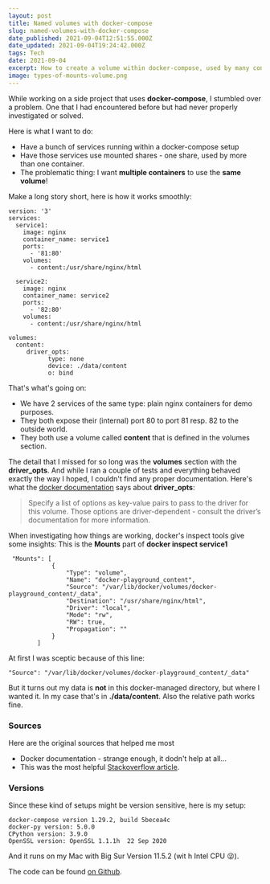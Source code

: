 ```yaml
---
layout: post
title: Named volumes with docker-compose
slug: named-volumes-with-docker-compose
date_published: 2021-09-04T12:51:55.000Z
date_updated: 2021-09-04T19:24:42.000Z
tags: Tech
date: 2021-09-04
excerpt: How to create a volume within docker-compose, used by many containers and within a specific location on the host.
image: types-of-mounts-volume.png
---
```


While working on a side project that uses **docker-compose**, I stumbled over a problem. One that I had encountered before but had never properly investigated or solved.

Here is what I want to do:

- Have a bunch of services running within a docker-compose setup
- Have those services use mounted shares - one share, used by more than one container.
- The problematic thing: I want **multiple containers** to use the **same volume**!

Make a long story short, here is how it works smoothly:

    version: '3'
    services:
      service1:
        image: nginx
        container_name: service1
        ports:
          - '81:80'
        volumes:
          - content:/usr/share/nginx/html

      service2:
        image: nginx
        container_name: service2
        ports:
          - '82:80'
        volumes:
          - content:/usr/share/nginx/html

    volumes:
      content:
         driver_opts:
               type: none
               device: ./data/content
               o: bind

That's what's going on:

- We have 2 services of the same type: plain nginx containers for demo purposes.
- They both expose their (internal) port 80 to port 81 resp. 82 to the outside world.
- They both use a volume called **content** that is defined in the volumes section.

The detail that I missed for so long was the **volumes** section with the **driver_opts**. And while I ran a couple of tests and everything behaved exactly the way I hoped, I couldn't find any proper documentation. Here's what the [docker documentation](https://docs.docker.com/compose/compose-file/compose-file-v3/#driver_opts) says about **driver_opts**:

> Specify a list of options as key-value pairs to pass to the driver for this volume. Those options are driver-dependent - consult the driver’s documentation for more information.

When investigating how things are working, docker's inspect tools give some insights: This is the **Mounts** part of **docker inspect service1**

     "Mounts": [
                {
                    "Type": "volume",
                    "Name": "docker-playground_content",
                    "Source": "/var/lib/docker/volumes/docker-playground_content/_data",
                    "Destination": "/usr/share/nginx/html",
                    "Driver": "local",
                    "Mode": "rw",
                    "RW": true,
                    "Propagation": ""
                }
            ]

At first I was sceptic because of this line:

    "Source": "/var/lib/docker/volumes/docker-playground_content/_data"

But it turns out my data is **not** in this docker-managed directory, but where I wanted it. In my case that's in **./data/content**. Also the relative path works fine.

### Sources

Here are the original sources that helped me most

- Docker documentation - strange enough, it dodn't help at all...
- This was the most helpful [Stackoverflow article](https://stackoverflow.com/questions/35841241/docker-compose-named-mounted-volume).

### Versions

Since these kind of setups might be version sensitive, here is my setup:

    docker-compose version 1.29.2, build 5becea4c
    docker-py version: 5.0.0
    CPython version: 3.9.0
    OpenSSL version: OpenSSL 1.1.1h  22 Sep 2020

And it runs on my Mac with Big Sur Version 11.5.2 (wit h Intel CPU 😜).

The code can be found [on Github](https://github.com/tillg/docker-compose-volumes-playground/).
